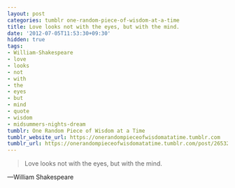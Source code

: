 ```yaml
---
layout: post
categories: tumblr one-random-piece-of-wisdom-at-a-time
title: Love looks not with the eyes, but with the mind.
date: '2012-07-05T11:53:30+09:30'
hidden: true
tags:
- William-Shakespeare
- love
- looks
- not
- with
- the
- eyes
- but
- mind
- quote
- wisdom
- midsummers-nights-dream
tumblr: One Random Piece of Wisdom at a Time
tumblr_website_url: https://onerandompieceofwisdomatatime.tumblr.com
tumblr_url: https://onerandompieceofwisdomatatime.tumblr.com/post/26532072825/love-looks-not-with-the-eyes-but-with-the-mind
---
```

> Love looks not with the eyes, but with the mind.

—William Shakespeare
